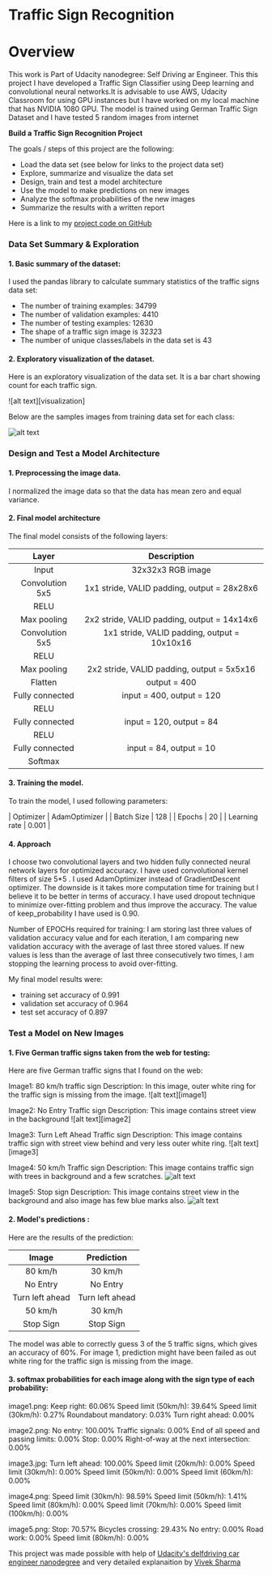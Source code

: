# **Traffic Sign Recognition** 

# Overview

This work is Part of Udacity nanodegree: Self Driving ar Engineer. This this project I have developed a Traffic Sign Classifier using Deep learning and convolutional neural networks.It is advisable to use AWS, Udacity Classroom for using GPU instances but I have worked on my local machine that has NVIDIA 1080 GPU. The model is trained using  German Traffic Sign Dataset and I have tested 5 random images from internet

**Build a Traffic Sign Recognition Project**

The goals / steps of this project are the following:
* Load the data set (see below for links to the project data set)
* Explore, summarize and visualize the data set
* Design, train and test a model architecture
* Use the model to make predictions on new images
* Analyze the softmax probabilities of the new images
* Summarize the results with a written report

[//]: # (Image References)

[dataset_visualization]: ./output_img/dataset_visualization.png "Visualization"
[training_images]: ./output_img/training_images.png "Training Samples"
[image4]: ./test_img/image1.png "Traffic Sign 1"
[image5]: ./test_img/image2.png "Traffic Sign 2"
[image6]: ./test_img/image3.png "Traffic Sign 3"
[image7]: ./test_img/image4.png "Traffic Sign 4"
[image8]: ./test_img/image5.png "Traffic Sign 5"

Here is a link to my [project code on GitHub](https://github.com/vyaspartm/Traffic-Sign-Classifier/blob/master/Traffic-Sign-Classifier.ipynb)

### Data Set Summary & Exploration

#### 1. Basic summary of the dataset:

I used the pandas library to calculate summary statistics of the traffic signs data set:

* The number of training examples: 34799
* The number of validation examples: 4410
* The number of testing examples: 12630
* The shape of a traffic sign image is 32*32*3
* The number of unique classes/labels in the data set is 43

#### 2. Exploratory visualization of the dataset.

Here is an exploratory visualization of the data set. It is a bar chart showing count for each traffic sign.

![alt text][visualization]

Below are the samples images from training data set for each class:

![alt text][training_images]

### Design and Test a Model Architecture

#### 1. Preprocessing the image data.


I normalized the image data so that the data has mean zero and equal variance.


#### 2. Final model architecture

The final model consists of the following layers:

| Layer         		|     Description	        					| 
|:---------------------:|:---------------------------------------------:| 
| Input         		| 32x32x3 RGB image   							| 
| Convolution 5x5     	| 1x1 stride, VALID padding, output = 28x28x6 	|
| RELU					|												|
| Max pooling	      	| 2x2 stride, VALID padding, output = 14x14x6	|
| Convolution 5x5	    | 1x1 stride, VALID padding, output = 10x10x16	|
| RELU					|												|
| Max pooling	      	| 2x2 stride, VALID padding, output = 5x5x16	|
| Flatten				| output = 400									|
| Fully connected		| input = 400, output = 120						|
| RELU					|												|
| Fully connected		| input = 120, output = 84						|
| RELU					|												|
| Fully connected		| input = 84, output = 10						|
| Softmax				|												|
 


#### 3. Training the model.

To train the model, I used following parameters:

| Optimizer				|		AdamOptimizer			|
| Batch Size			|		128						|
| Epochs				|		20						|
| Learning rate			|		0.001					|

#### 4. Approach

I choose two convolutional layers and two hidden fully connected neural network layers for optimized accuracy.
I have used convolutional kernel filters of size 5*5 .
I used AdamOptimizer instead of GradientDescent optimizer. The downside is it takes more computation time for training but I believe it to be better in terms of accuracy.
I have used dropout technique to minimize over-fitting problem and thus improve the accuracy. The value of keep_probability I have used is 0.90.

Number of EPOCHs required for training: I am storing last three values of validation accuracy value and for each iteration, I am comparing new validation accuracy with the average of last three stored values. If new values is less than the average of last three consecutively two times, I am stopping the learning process to avoid over-fitting.

My final model results were:

* training set accuracy of 0.991
* validation set accuracy of 0.964
* test set accuracy of 0.897


### Test a Model on New Images

#### 1. Five German traffic signs taken from the web for testing:

Here are five German traffic signs that I found on the web:

Image1: 80 km/h traffic sign
Description: In this image, outer white ring for the traffic sign is missing from the image.
![alt text][image1]

Image2: No Entry Traffic sign
Description: This image contains street view in the background
![alt text][image2] 

Image3: Turn Left Ahead Traffic sign
Description: This image contains traffic sign with street view behind and very less outer white ring.
![alt text][image3] 

Image4: 50 km/h Traffic sign
Description: This image contains traffic sign with trees in background and a few scratches.
![alt text][image4] 

Image5: Stop sign
Description: This image contains street view in the background and also image has few blue marks also.
![alt text][image5]


#### 2. Model's predictions :

Here are the results of the prediction:

| Image			        |     Prediction	        					| 
|:---------------------:|:---------------------------------------------:| 
| 80 km/h      			| 30 km/h  										| 
| No Entry     			| No Entry 										|
| Turn left ahead		| Turn left ahead								|
| 50 km/h	      		| 30 km/h						 				|
| Stop Sign				| Stop Sign   					 				|


The model was able to correctly guess 3 of the 5 traffic signs, which gives an accuracy of 60%. For image 1, prediction might have been failed as out white ring for the traffic sign is missing from the image. 

#### 3. softmax probabilities for each image along with the sign type of each probability:

image1.png:
Keep right: 60.06%
Speed limit (50km/h): 39.64%
Speed limit (30km/h): 0.27%
Roundabout mandatory: 0.03%
Turn right ahead: 0.00%

image2.png:
No entry: 100.00%
Traffic signals: 0.00%
End of all speed and passing limits: 0.00%
Stop: 0.00%
Right-of-way at the next intersection: 0.00%

image3.jpg:
Turn left ahead: 100.00%
Speed limit (20km/h): 0.00%
Speed limit (30km/h): 0.00%
Speed limit (50km/h): 0.00%
Speed limit (60km/h): 0.00%

image4.png:
Speed limit (30km/h): 98.59%
Speed limit (50km/h): 1.41%
Speed limit (80km/h): 0.00%
Speed limit (70km/h): 0.00%
Speed limit (100km/h): 0.00%

image5.png:
Stop: 70.57%
Bicycles crossing: 29.43%
No entry: 0.00%
Road work: 0.00%
Speed limit (80km/h): 0.00%

This project was made possible with help of [Udacity's delfdriving car engineer nanodegree](https://www.udacity.com/course/self-driving-car-engineer-nanodegree--nd013) and very detailed explanaition by [Vivek Sharma](https://github.com/vivekmsit/CarND-Traffic-Sign-Classifier-Project)


